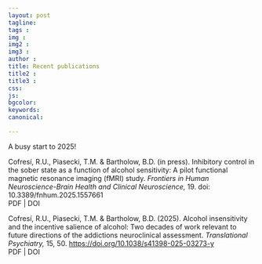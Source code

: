 ```yaml
---
layout: post
tagline: 
tags : 
img : 
img2 : 
img3 : 
author : 
title: Recent publications 
title2 : 
title3 : 
css: 
js: 
bgcolor: 
keywords: 
canonical:

---
```


A busy start to 2025!

Cofresí, R.U., Piasecki, T.M. & Bartholow, B.D. (in press). Inhibitory control in the sober state as a function of alcohol sensitivity: A pilot functional magnetic resonance imaging (fMRI) study. <em>Frontiers in Human Neuroscience-Brain Health and Clinical Neuroscience,</em> 19. doi: 10.3389/fnhum.2025.1557661
<br/>
<a href="" target="_blank" rel="noopener noreferrer"> <i class="fa fa-download icons"></i> </a>PDF 
	| <a href="https://www.frontiersin.org/journals/human-neuroscience/articles/10.3389/fnhum.2025.1557661/abstract" target="_blank" rel="noopener noreferrer"> <i class="fa fa-external-link" aria-hidden="true"></i></a> DOI </p>	


Cofresí, R.U., Piasecki, T.M. & Bartholow, B.D. (2025). Alcohol insensitivity and the incentive salience of alcohol: Two decades of work relevant to future directions of the addictions neuroclinical assessment. <em>Translational Psychiatry,</em> 15, 50. https://doi.org/10.1038/s41398-025-03273-y
<br/>
<a href="assets/docs/pub/Cofres-_et_al-2025-Translational_Psychiatry.pdf" target="_blank" rel="noopener noreferrer"> <i class="fa fa-download icons"></i> </a>PDF 
	| <a href="https://doi.org/10.1038/s41398-025-03273-y" target="_blank" rel="noopener noreferrer"> <i class="fa fa-external-link" aria-hidden="true"></i></a> DOI </p>

 
